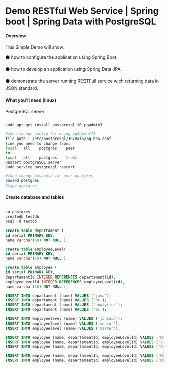 Demo RESTful Web Service | Spring boot | Spring Data with PostgreSQL
=======
#### Overview
This Simple Demo will show:

⚫ how to configure the application using Spring Boot.

⚫ how to develop an application using Spring Data JPA. 

⚫ demonstrate the server running RESTFull service wich returning data in JSON standard.

#### What you’ll need (linux)
PostgreSQL server

```bash

sudo apt-get install postgresql-10 pgadmin3

#then change config for using pgAdminIII
file path : /etc/postgresql/10/main/pg_hba.conf
line you need to change from: 
local   all    postgres    peer
to:
local   all    postgres    trust
Restart postgreSQL server
sudo service postgresql restart

#then change password for user postgres
passwd postgres
#type postgres

```
#### Create database and tables
```SQL

su postgres
createdb testdb
psql -d testdb

create table departament ( 
id serial PRIMARY KEY, 
name varchar(50) NOT NULL );

create table employeeLevel(
id serial PRIMARY KEY,
name varchar(50) NOT NULL )

create table employee ( 
id serial PRIMARY KEY, 
departamentId INTEGER REFERENCES departament(id),
employeeLevelId INTEGER REFERENCES employeeLevel(id),
name varchar(50) NOT NULL );

INSERT INTO departament (name) VALUES ('java');
INSERT INTO departament (name) VALUES ('hr');
INSERT INTO departament (name) VALUES ('analytics');
INSERT INTO departament (name) VALUES ('ai');

INSERT INTO employeelevel (name) VALUES ('juniour');
INSERT INTO employeelevel (name) VALUES ('senior');
INSERT INTO employeelevel (name) VALUES ('master');

INSERT INTO employee (name, departamentId, employeeLevelId) VALUES ('Maxim', 1, 1);
INSERT INTO employee (name, departamentId, employeeLevelId) VALUES ('Victoria', 1, 1);
INSERT INTO employee (name, departamentId, employeeLevelId) VALUES ('Android', 1, 1);

INSERT INTO employee (name, departamentId, employeeLevelId) VALUES ('Metallica', 2, 2);
INSERT INTO employee (name, departamentId, employeeLevelId) VALUES ('Mötley Crüe', 2, 2);

```


